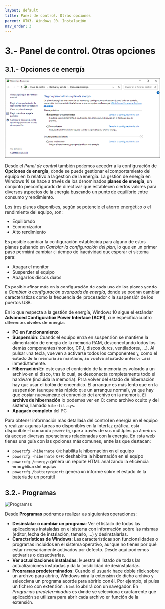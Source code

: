 ```yaml
---
layout: default
title: Panel de control. Otras opciones
parent: UT03. Windows 10. Instalación
nav_order: 3
---
```


# 3.- Panel de control. Otras opciones

## 3.1.- Opciones de energía

![Opciones de energía](imgs/energía.png)

Desde el *Panel de control* también podemos acceder a la configuración de **Opciones de energía**, donde se puede gestionar el comportamiento del equipo en lo relativo a la gestión de la energía. La gestión de energía en Windows 10 se hace a través de los denominados **planes de energía**, un conjunto preconfigurado de directivas que establecen ciertos valores para diversos aspectos de la energía buscando un punto de equilibrio entre consumo y rendimiento.

Los tres planes disponibles, según se potencie el ahorro energético o el rendimiento del equipo, son:

- Equilibrado
- Economizador
- Alto rendimiento

Es posible cambiar la configuración establecida para alguno de estos planes pulsando en *Cambiar la configuración del plan*, lo que en un primer paso permitirá cambiar el tiempo de inactividad que esperar el sistema para:

- Apagar el monitor
- Suspender el equipo
- Apagar los discos duros

Es posible afinar más en la configuración de cada uno de los planes yendo a *Cambiar la configuración avanzada de energía*, donde se podrán cambiar características como la frecuencia del procesador o la suspensión de los puertos USB.

En lo que respecta a la gestión de energía, Windows 10 sigue el estándar **Advanced Configuration Power Interface (ACPI)**, que especifica cuatro diferentes niveles de energía:

- **PC en funcionamiento**
- **Suspensión**: Cuando el equipo entra en suspensión se mantiene la alimentación de energía de la memoria RAM, desconectando todos los demás componentes (monitor, CPU, discos duros, ventiladores, …). Al pulsar una tecla, vuelven a activarse todos los componentes y, como el estado de la memoria se mantiene, se vuelve al estado anterior casi inmediatamente.
- **Hibernación**:En este caso el contenido de la memoria es volcado a un archivo en el disco, tras lo cual, se desconecta completamente todo el hardware (incluida la memoria). Para volver del estado de hibernación hay que usar el botón de encendido. El arranque es más lento que en la suspensión (aunque más rápido que un arranque normal), ya que hay que copiar nuevamente el contenido del archivo en la memoria. El **archivo de hibernación** lo podemos ver en C: como archivo oculto y del sistema, llamado `hiberfil.sys`.
- **Apagado completo** del PC

Para obtener información más detallada del control en energía en el equipo y realizar algunas tareas no disponibles en la interfaz gráfica, está disponible el comando `powercfg`, que a través de sus múltiples parámetros da acceso diversas operaciones relacionadas con la energía. En esta [web](https://www.softzone.es/windows-10/como-se-hace/comandos-basicos-dominar-powercfg/) tienes una guía con las opciones más comunes, entre las que destacan:

- `powercfg -hibernate ON`: habilita la hibernación en el equipo
- `powercfg -hibernate OFF`: deshabilita la hibernación en el equipo
- `powercfg /energy`: genera un reporte HTML analizando la eficiencia energética del equipo
- `powercfg /batteryreport`: genera un informe sobre el estado de la batería de un portátil


## 3.2.- Programas

![Programas](imgs/programas.png)

Desde **Programas** podremos realizar las siguientes operaciones:

- **Desinstalar o cambiar un programa**: Ver el listado de todas las aplicaciones instaladas en el sistema con información sobre las mismas (editor, fecha de instalación, tamaño, ...) y desinstalarlas.
- **Características de Windows**: Las características son funcionalidades o programas incluidos en el sistema operativo, aunque no tienen por qué estar necesariamente activados por defecto. Desde aquí podremos activarlas o desactivarlas.
- **Ver actualizaciones instaladas**: Muestra el listado de todas las actualizaciones instaladas y da la posibilidad de desinstalarlas.
- **Programas predeterminados**: Cuando el usuario hace doble click sobre un archivo para abrirlo, Windows mira la extensión de dicho archivo y selecciona un programa acorde para abrirlo con él. Por ejemplo, si pulsa un fichero con extensión `.html` lo abrirá con un navegador. En *Programas predeterminados* es donde se selecciona exactamente qué aplicación se utilizará para abrir cada archivo en función de la extensión.



